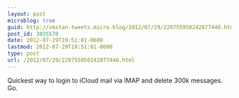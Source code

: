 ```yaml
---
layout: post
microblog: true
guid: http://vmstan-tweets.micro.blog/2012/07/29/229755950242877440.html
post_id: 3035578
date: 2012-07-29T19:51:01-0600
lastmod: 2012-07-29T19:51:01-0600
type: post
url: /2012/07/29/229755950242877440.html
---
```

Quickest way to login to iCloud mail via IMAP and delete 300k messages. Go.
